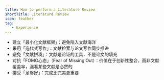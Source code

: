 ```yaml
---
title: How to perform a Literature Review 
shortTitle: Literature Review
icon: feather
tag:
   - Experience
---
```


- 建立「最小化文献框架」：避免陷入文献海洋
- 采用「迭代式写作」：文献检索与论文写作同步推进
- 避免「文献拼凑」：文献是论证的工具，不是论文的填充
- 对抗「FOMO心态」（Fear of Missing Out）：价值在于创新性整合，而非文献覆盖率，漏看某些文献是必然的
- 接受「足够好」：完成比完美更重要